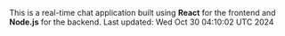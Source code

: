 This is a real-time chat application built using **React** for the frontend and **Node.js** for the backend.
Last updated: Wed Oct 30 04:10:02 UTC 2024
